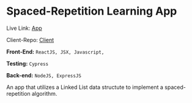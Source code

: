 # Spaced-Repetition Learning App

Live Link: [App](https://spaced-repetition-client-master-7s40q8tnz-nlomba1thinkful.vercel.app/register 'App')

Client-Repo: [Client ](https://github.com/nlomba1Thinkful/Spaced-Repetition-Client-master 'Client ')

**Front-End:** `ReactJS, JSX, Javascript,`

**Testing:** `Cypress`

**Back-end:** `NodeJS, ExpressJS`

An app that utilizes a Linked List data structute to implement a spaced-repetition algorithm.
